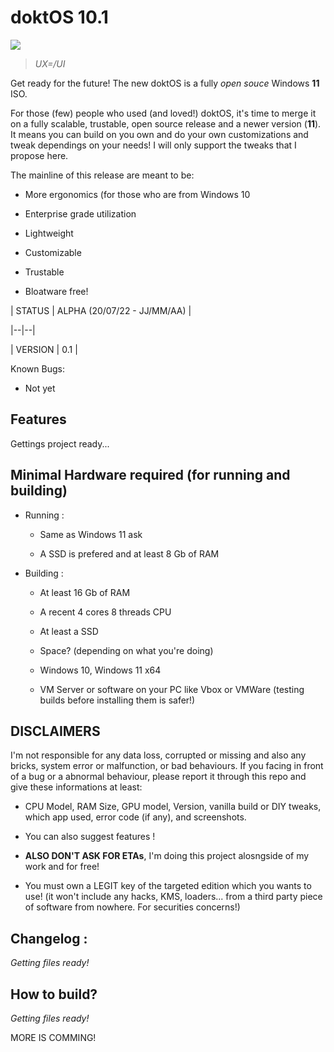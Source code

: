 # doktOS 10.1

![](https://github.com/Dok-T/doktOS-10.1/Medias/Logos/Exports/doktOS_Logo.png)

  

>  *UX=/UI*

  
  

Get ready for the future! The new doktOS is a fully *open souce* Windows **11** ISO.

  

For those (few) people who used (and loved!) doktOS, it's time to merge it on a fully scalable, trustable, open source release and a newer version (**11**). It means you can build on you own and do your own customizations and tweak dependings on your needs! I will only support the tweaks that I propose here.

The mainline of this release are meant to be:

  

- More ergonomics (for those who are from Windows 10

- Enterprise grade utilization

- Lightweight

- Customizable

- Trustable

- Bloatware free!

  

| STATUS | ALPHA (20/07/22 - JJ/MM/AA) |

|--|--|

| VERSION | 0.1 |

  

Known Bugs:

  

- Not yet

  
  

## Features

  

Gettings project ready...

  

## Minimal Hardware required (for running and building)

  

- Running :

	- Same as Windows 11 ask

	- A SSD is prefered and at least 8 Gb of RAM

- Building :

	- At least 16 Gb of RAM
	
	- A recent 4 cores 8 threads CPU

	- At least a SSD

	- Space? (depending on what you're doing)

	- Windows 10, Windows 11 x64

	- VM Server or software on your PC like Vbox or VMWare (testing builds before installing them is safer!)

  

## DISCLAIMERS

I'm not responsible for any data loss, corrupted or missing and also any bricks, system error or malfunction, or bad behaviours. If you facing in front of a bug or a abnormal behaviour, please report it through this repo and give these informations at least:

- CPU Model, RAM Size, GPU model, Version, vanilla build or DIY tweaks, which app used, error code (if any), and screenshots.

- You can also suggest features !

-  **ALSO DON'T ASK FOR ETAs**, I'm doing this project alosngside of my work and for free!

- You must own a LEGIT key of the targeted edition which you wants to use! (it won't include any hacks, KMS, loaders... from a third party piece of software from nowhere. For securities concerns!)

  

## Changelog :

*Getting files ready!*

  

## How to build?

*Getting files ready!*

MORE IS COMMING!